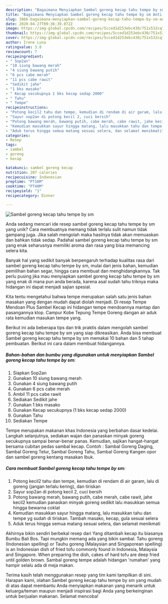 ```yaml
---
description: "Bagaimana Menyiapkan Sambel goreng kecap tahu tempe by sm Anti Gagal"
title: "Bagaimana Menyiapkan Sambel goreng kecap tahu tempe by sm Anti Gagal"
slug: 3866-bagaimana-menyiapkan-sambel-goreng-kecap-tahu-tempe-by-sm-anti-gagal
date: 2020-04-27T09:36:39.072Z
image: https://img-global.cpcdn.com/recipes/5cced1d253ebc430/751x532cq70/sambel-goreng-kecap-tahu-tempe-by-sm-foto-resep-utama.jpg
thumbnail: https://img-global.cpcdn.com/recipes/5cced1d253ebc430/751x532cq70/sambel-goreng-kecap-tahu-tempe-by-sm-foto-resep-utama.jpg
cover: https://img-global.cpcdn.com/recipes/5cced1d253ebc430/751x532cq70/sambel-goreng-kecap-tahu-tempe-by-sm-foto-resep-utama.jpg
author: Irene Luna
ratingvalue: 3.8
reviewcount: 7
recipeingredient:
- " Sop2an"
- "10 siung bawang merah"
- "4 siung bawang putih"
- "6 pcs cabe merah"
- "11 pcs cabe rawit"
- "Sedikit jahe"
- "1 bks masako"
- " Kecap secukupnya 1 bks kecap sedap 2000"
- " Tahu"
- " Tempe"
recipeinstructions:
- "Potong kecil2 tahu dan tempe, kemudian di rendam di air garam, lalu di goreng (jangan terlalu kering), dan tiriskan"
- "Sayur sop2an di potong kecil 2, cuci bersih"
- "Potong bawang merah, bawang putih, cabe merah, cabe rawit, jahe kecil2 kemudian panaskan minyak goreng sedikit lalu masukkan semua hingga bewarna coklat"
- "Kemudian masukkan sayur hingga matang, lalu masukkan tahu dan tempe yg sudah di tiriskan. Tambah masako, kecap, gula sesuai selera"
- "Aduk terus hingga semua matang sesuai selera, dan selamat menikmati"
categories:
- Resep
tags:
- sambel
- goreng
- kecap

katakunci: sambel goreng kecap 
nutrition: 207 calories
recipecuisine: Indonesian
preptime: "PT16M"
cooktime: "PT40M"
recipeyield: "1"
recipecategory: Dinner

---
```



![Sambel goreng kecap tahu tempe by sm](https://img-global.cpcdn.com/recipes/5cced1d253ebc430/751x532cq70/sambel-goreng-kecap-tahu-tempe-by-sm-foto-resep-utama.jpg)

Anda sedang mencari ide resep sambel goreng kecap tahu tempe by sm yang unik? Cara membuatnya memang tidak terlalu sulit namun tidak gampang juga. Jika salah mengolah maka hasilnya tidak akan memuaskan dan bahkan tidak sedap. Padahal sambel goreng kecap tahu tempe by sm yang enak seharusnya memiliki aroma dan rasa yang bisa memancing selera kita.

Banyak hal yang sedikit banyak berpengaruh terhadap kualitas rasa dari sambel goreng kecap tahu tempe by sm, mulai dari jenis bahan, kemudian pemilihan bahan segar, hingga cara membuat dan menghidangkannya. Tak perlu pusing jika mau menyiapkan sambel goreng kecap tahu tempe by sm yang enak di mana pun anda berada, karena asal sudah tahu triknya maka hidangan ini dapat menjadi sajian spesial.

Kita tentu mengetahui bahwa tempe merupakan salah satu jenis bahan masakan yang dengan mudah dapat diolah menjadi. Di resep Tempe Mendoan Plus Sambel Kecap ini hidangan tempe mendoannya mantap dan pasangannya klop. Campur Kobe Tepung Tempe Goreng dangan air aduk rata kemudian masukan tempe yang.


Berikut ini ada beberapa tips dan trik praktis dalam mengolah sambel goreng kecap tahu tempe by sm yang siap dikreasikan. Anda bisa membuat Sambel goreng kecap tahu tempe by sm memakai 10 bahan dan 5 tahap pembuatan. Berikut ini cara dalam membuat hidangannya.

<!--inarticleads1-->

##### Bahan-bahan dan bumbu yang digunakan untuk menyiapkan Sambel goreng kecap tahu tempe by sm:

1. Siapkan  Sop2an
1. Gunakan 10 siung bawang merah
1. Gunakan 4 siung bawang putih
1. Gunakan 6 pcs cabe merah
1. Ambil 11 pcs cabe rawit
1. Sediakan Sedikit jahe
1. Gunakan 1 bks masako
1. Gunakan  Kecap secukupnya (1 bks kecap sedap 2000)
1. Gunakan  Tahu
1. Sediakan  Tempe


Tempe merupakan makanan khas Indonesia yang berbahan dasar kedelai. Langkah selanjutnya, sediakan wajan dan panaskan minyak goreng secukupnya sampai benar-benar panas. Kemudian, sajikan hangat-hangat bersama cubitan pedas sambal kecap. Contoh : Sambal Goreng Daging, Sambal Goreng Telur, Sambal Goreng Tahu, Sambal Goreng Kangen opor dan sambel goreng kentang masakan Ibuk. 

<!--inarticleads2-->

##### Cara membuat Sambel goreng kecap tahu tempe by sm:

1. Potong kecil2 tahu dan tempe, kemudian di rendam di air garam, lalu di goreng (jangan terlalu kering), dan tiriskan
1. Sayur sop2an di potong kecil 2, cuci bersih
1. Potong bawang merah, bawang putih, cabe merah, cabe rawit, jahe kecil2 kemudian panaskan minyak goreng sedikit lalu masukkan semua hingga bewarna coklat
1. Kemudian masukkan sayur hingga matang, lalu masukkan tahu dan tempe yg sudah di tiriskan. Tambah masako, kecap, gula sesuai selera
1. Aduk terus hingga semua matang sesuai selera, dan selamat menikmati


Akhirnya bikin sendiri berbekal resep dari Yang ditambah kecap itu biasanya Bumbu Bali Bos. Tapi mungkin memang ada yang bikin sambal. Tahu goreng (Indonesian spelling) or Tauhu goreng (Malaysian and Singaporean spelling) is an Indonesian dish of fried tofu commonly found in Indonesia, Malaysia and Singapore. When preparing the dish, cakes of hard tofu are deep fried until golden brown. Sambal goreng tempe adalah hidangan &#39;rumahan&#39; yang hampir selalu ada di meja makan. 

Terima kasih telah menggunakan resep yang tim kami tampilkan di sini. Harapan kami, olahan Sambel goreng kecap tahu tempe by sm yang mudah di atas dapat membantu Anda menyiapkan makanan yang menarik untuk keluarga/teman maupun menjadi inspirasi bagi Anda yang berkeinginan untuk berjualan makanan. Selamat mencoba!
